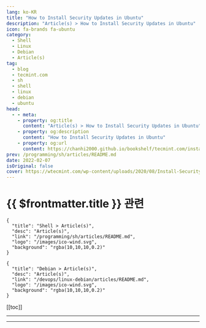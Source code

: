 ```yaml
---
lang: ko-KR
title: "How to Install Security Updates in Ubuntu"
description: "Article(s) > How to Install Security Updates in Ubuntu"
icon: fa-brands fa-ubuntu
category: 
  - Shell
  - Linux
  - Debian
  - Article(s)
tag: 
  - blog
  - tecmint.com
  - sh
  - shell
  - linux
  - debian
  - ubuntu
head:
  - - meta:
    - property: og:title
      content: "Article(s) > How to Install Security Updates in Ubuntu"
    - property: og:description
      content: "How to Install Security Updates in Ubuntu"
    - property: og:url
      content: https://chanhi2000.github.io/bookshelf/tecmint.com/install-security-updates-in-ubuntu.html
prev: /programming/sh/articles/README.md
date: 2022-02-07
isOriginal: false
cover: https://wtecmint.com/wp-content/uploads/2020/08/Install-Security-Updates-in-Ubuntu.png
---
```


# {{ $frontmatter.title }} 관련

```component VPCard
{
  "title": "Shell > Article(s)",
  "desc": "Article(s)",
  "link": "/programming/sh/articles/README.md",
  "logo": "/images/ico-wind.svg",
  "background": "rgba(10,10,10,0.2)"
}
```

```component VPCard
{
  "title": "Debian > Article(s)",
  "desc": "Article(s)",
  "link": "/devops/linux-debian/articles/README.md",
  "logo": "/images/ico-wind.svg",
  "background": "rgba(10,10,10,0.2)"
}
```

[[toc]]

---

<SiteInfo
  name="How to Install Security Updates in Ubuntu"
  desc="In this article, we will show how to install security updates in Ubuntu and Ubuntu-based Linux systems."
  url="https://tecmint.com/install-security-updates-in-ubuntu"
  logo="https://tecmint.com/wp-content/uploads/2020/07/favicon.ico"
  preview="https://tecmint.com/wp-content/uploads/2020/08/Install-Security-Updates-in-Ubuntu.png"/>

<!-- TODO: 작성 -->

---

<TagLinks />